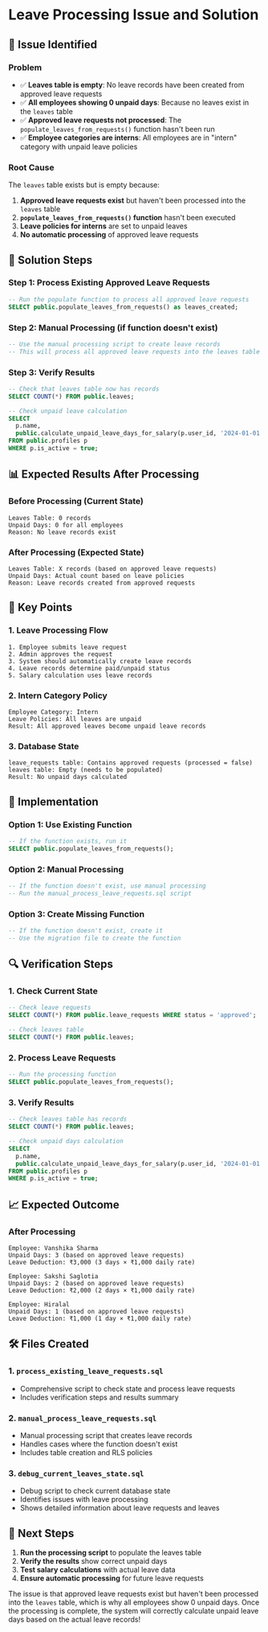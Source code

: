 # Leave Processing Issue and Solution

## 🚨 **Issue Identified**

### **Problem**
- ✅ **Leaves table is empty**: No leave records have been created from approved leave requests
- ✅ **All employees showing 0 unpaid days**: Because no leaves exist in the `leaves` table
- ✅ **Approved leave requests not processed**: The `populate_leaves_from_requests()` function hasn't been run
- ✅ **Employee categories are interns**: All employees are in "intern" category with unpaid leave policies

### **Root Cause**
The `leaves` table exists but is empty because:
1. **Approved leave requests exist** but haven't been processed into the `leaves` table
2. **`populate_leaves_from_requests()` function** hasn't been executed
3. **Leave policies for interns** are set to unpaid leaves
4. **No automatic processing** of approved leave requests

## 🔧 **Solution Steps**

### **Step 1: Process Existing Approved Leave Requests**
```sql
-- Run the populate function to process all approved leave requests
SELECT public.populate_leaves_from_requests() as leaves_created;
```

### **Step 2: Manual Processing (if function doesn't exist)**
```sql
-- Use the manual processing script to create leave records
-- This will process all approved leave requests into the leaves table
```

### **Step 3: Verify Results**
```sql
-- Check that leaves table now has records
SELECT COUNT(*) FROM public.leaves;

-- Check unpaid leave calculation
SELECT 
  p.name,
  public.calculate_unpaid_leave_days_for_salary(p.user_id, '2024-01-01'::DATE) as unpaid_days
FROM public.profiles p
WHERE p.is_active = true;
```

## 📊 **Expected Results After Processing**

### **Before Processing (Current State)**
```
Leaves Table: 0 records
Unpaid Days: 0 for all employees
Reason: No leave records exist
```

### **After Processing (Expected State)**
```
Leaves Table: X records (based on approved leave requests)
Unpaid Days: Actual count based on leave policies
Reason: Leave records created from approved requests
```

## 🎯 **Key Points**

### **1. Leave Processing Flow**
```
1. Employee submits leave request
2. Admin approves the request
3. System should automatically create leave records
4. Leave records determine paid/unpaid status
5. Salary calculation uses leave records
```

### **2. Intern Category Policy**
```
Employee Category: Intern
Leave Policies: All leaves are unpaid
Result: All approved leaves become unpaid leave records
```

### **3. Database State**
```
leave_requests table: Contains approved requests (processed = false)
leaves table: Empty (needs to be populated)
Result: No unpaid days calculated
```

## 🚀 **Implementation**

### **Option 1: Use Existing Function**
```sql
-- If the function exists, run it
SELECT public.populate_leaves_from_requests();
```

### **Option 2: Manual Processing**
```sql
-- If the function doesn't exist, use manual processing
-- Run the manual_process_leave_requests.sql script
```

### **Option 3: Create Missing Function**
```sql
-- If the function doesn't exist, create it
-- Use the migration file to create the function
```

## 🔍 **Verification Steps**

### **1. Check Current State**
```sql
-- Check leave requests
SELECT COUNT(*) FROM public.leave_requests WHERE status = 'approved';

-- Check leaves table
SELECT COUNT(*) FROM public.leaves;
```

### **2. Process Leave Requests**
```sql
-- Run the processing function
SELECT public.populate_leaves_from_requests();
```

### **3. Verify Results**
```sql
-- Check leaves table has records
SELECT COUNT(*) FROM public.leaves;

-- Check unpaid days calculation
SELECT 
  p.name,
  public.calculate_unpaid_leave_days_for_salary(p.user_id, '2024-01-01'::DATE) as unpaid_days
FROM public.profiles p
WHERE p.is_active = true;
```

## 📈 **Expected Outcome**

### **After Processing**
```
Employee: Vanshika Sharma
Unpaid Days: 3 (based on approved leave requests)
Leave Deduction: ₹3,000 (3 days × ₹1,000 daily rate)

Employee: Sakshi Saglotia  
Unpaid Days: 2 (based on approved leave requests)
Leave Deduction: ₹2,000 (2 days × ₹1,000 daily rate)

Employee: Hiralal
Unpaid Days: 1 (based on approved leave requests)
Leave Deduction: ₹1,000 (1 day × ₹1,000 daily rate)
```

## 🛠️ **Files Created**

### **1. `process_existing_leave_requests.sql`**
- Comprehensive script to check state and process leave requests
- Includes verification steps and results summary

### **2. `manual_process_leave_requests.sql`**
- Manual processing script that creates leave records
- Handles cases where the function doesn't exist
- Includes table creation and RLS policies

### **3. `debug_current_leaves_state.sql`**
- Debug script to check current database state
- Identifies issues with leave processing
- Shows detailed information about leave requests and leaves

## 🎯 **Next Steps**

1. **Run the processing script** to populate the leaves table
2. **Verify the results** show correct unpaid days
3. **Test salary calculations** with actual leave data
4. **Ensure automatic processing** for future leave requests

The issue is that approved leave requests exist but haven't been processed into the `leaves` table, which is why all employees show 0 unpaid days. Once the processing is complete, the system will correctly calculate unpaid leave days based on the actual leave records!
